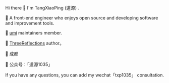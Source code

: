 Hi there 👋
I'm TangXiaoPing (道源) .

🍒 A front-end engineer who enjoys open source and developing software and improvement tools.

🍉 [umi](https://github.com/umijs/umi) maintainers member.

🍋 [ThreeReflections](https://tr.imtxp.cn/) author。

📍 成都

🍑 公众号：「道源1035」

If you have any questions, you can add my wechat「txp1035」 consultation. 
